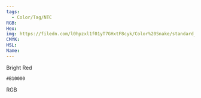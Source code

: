 ```yaml
---
tags:
  - Color/Tag/NTC
RGB:
Hex:
img: https://filedn.com/l0hpzxl1f01yT7GHxtF8cyk/Color%20Snake/standard_csv_to_svg/%23/B10000.svg
CMYK:
HSL:
Name:
---
```

Bright Red
```palette
#B10000
```
RGB
